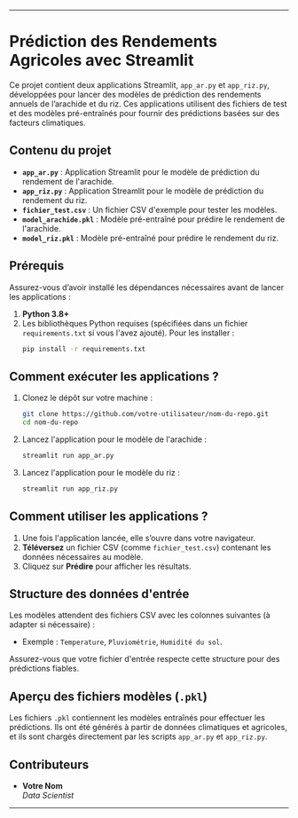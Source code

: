 
---

# **Prédiction des Rendements Agricoles avec Streamlit**  

Ce projet contient deux applications Streamlit, `app_ar.py` et `app_riz.py`, développées pour lancer des modèles de prédiction des rendements annuels de l’arachide et du riz. Ces applications utilisent des fichiers de test et des modèles pré-entraînés pour fournir des prédictions basées sur des facteurs climatiques.

## **Contenu du projet**  

- **`app_ar.py`** : Application Streamlit pour le modèle de prédiction du rendement de l'arachide.  
- **`app_riz.py`** : Application Streamlit pour le modèle de prédiction du rendement du riz.  
- **`fichier_test.csv`** : Un fichier CSV d'exemple pour tester les modèles.  
- **`model_arachide.pkl`** : Modèle pré-entraîné pour prédire le rendement de l'arachide.  
- **`model_riz.pkl`** : Modèle pré-entraîné pour prédire le rendement du riz.  

## **Prérequis**  

Assurez-vous d’avoir installé les dépendances nécessaires avant de lancer les applications :  
1. **Python 3.8+**  
2. Les bibliothèques Python requises (spécifiées dans un fichier `requirements.txt` si vous l'avez ajouté). Pour les installer :  
   ```bash
   pip install -r requirements.txt
   ```

## **Comment exécuter les applications ?**  

1. Clonez le dépôt sur votre machine :  
   ```bash
   git clone https://github.com/votre-utilisateur/nom-du-repo.git
   cd nom-du-repo
   ```

2. Lancez l'application pour le modèle de l'arachide :  
   ```bash
   streamlit run app_ar.py
   ```

3. Lancez l'application pour le modèle du riz :  
   ```bash
   streamlit run app_riz.py
   ```

## **Comment utiliser les applications ?**  

1. Une fois l'application lancée, elle s’ouvre dans votre navigateur.  
2. **Téléversez** un fichier CSV (comme `fichier_test.csv`) contenant les données nécessaires au modèle.  
3. Cliquez sur **Prédire** pour afficher les résultats.  

## **Structure des données d'entrée**  

Les modèles attendent des fichiers CSV avec les colonnes suivantes (à adapter si nécessaire) :  
- Exemple : `Temperature`, `Pluviométrie`, `Humidité du sol`.  

Assurez-vous que votre fichier d'entrée respecte cette structure pour des prédictions fiables.

## **Aperçu des fichiers modèles (`.pkl`)**  

Les fichiers `.pkl` contiennent les modèles entraînés pour effectuer les prédictions. Ils ont été générés à partir de données climatiques et agricoles, et ils sont chargés directement par les scripts `app_ar.py` et `app_riz.py`.

## **Contributeurs**  

- **Votre Nom**  
  *Data Scientist*  

---
